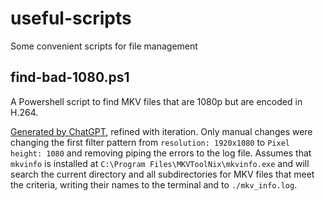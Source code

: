 # useful-scripts
Some convenient scripts for file management

## find-bad-1080.ps1
A Powershell script to find MKV files that are 1080p but are encoded in H.264.

[Generated by ChatGPT](https://github.com/ndm13/useful-scripts/blob/main/docs/chatgpt-1672527294807.pdf),
refined with iteration.  Only manual changes were changing the first filter
pattern from `resolution: 1920x1080` to `Pixel height: 1080` and removing piping
the errors to the log file.  Assumes that `mkvinfo` is installed at `C:\Program
Files\MKVToolNix\mkvinfo.exe` and will search the current directory and all
subdirectories for MKV files that meet the criteria, writing their names to the
terminal and to `./mkv_info.log`.
